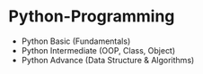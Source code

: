# Python-Programming
- Python Basic (Fundamentals)
- Python Intermediate (OOP, Class, Object)
- Python Advance (Data Structure & Algorithms)
